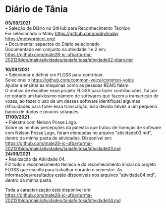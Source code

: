 
# Diário de Tânia
**03/09/2021**  
•	Seleção de Diário no GitHub para Reconhecimento Técnico   
Foi selecionado o Moby https://github.com/moby/moby https://mobyproject.org/  
•	Documentar aspectos do Diário selecionado   
Documentado em conjunto na atividade 1 e 2 em:  
https://github.com/mate28-ic-ufba/turma-20212/blob/main/atividades/taniafeitosa/atividade02-diary.md 

**10/09/2021**  
•	Selecionar e definir um FLOSS para contribuir.  
Selecionei o https://github.com/common-voice/common-voice   
Ajudar a ensinar as máquinas como as pessoas REAIS falam.   
O motivo de escolher esse projeto FLOSS para fazer contribuições, foi por ter notado um baixíssimo número de softwares que fazem a transcrição de vozes, ao fazer o uso de um desses software identifiquei algumas dificuldades para fazer essa transcrição, isso devido talvez a um pequeno banco de dados e poucos sotaques.  
**17/09/2021**  
•	Palestra com Nelson Posse Lago.   
Sobre as minhas percepções da palestra que tratou de licenças de software com Nelson Posse Lago, foram elencadas no arquivo "atividade03.md", dentro da minha pasta de atividades. Disponível em:
https://github.com/mate28-ic-ufba/turma-20212/blob/main/atividades/taniafeitosa/atividade03.md  
**24/09/2021**  
•	Realização da Atividade 04.   
Fiz todo o reconhecimento técnico e do reconhecimento inicial do projeto FLOSS que escolhi para trabalhar durante o semestre. As informações/resultados estão disponíveis nos arquivos "atividade04.md", dentro da minha pasta.

Toda a caracterização está disponível em:   
https://github.com/mate28-ic-ufba/turma-20212/blob/main/atividades/taniafeitosa/atividade04.md
